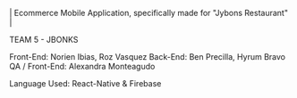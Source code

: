 | Ecommerce Mobile Application, specifically made for "Jybons Restaurant" |

TEAM 5 - JBONKS

Front-End: Norien Ibias, Roz Vasquez 
Back-End: Ben Precilla, Hyrum Bravo 
QA / Front-End: Alexandra Monteagudo

Language Used: React-Native & Firebase
